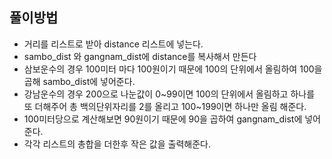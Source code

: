 ## 풀이방법

- 거리를 리스트로 받아 distance 리스트에 넣는다.
- sambo_dist 와 gangnam_dist에 distance를 복사해서 만든다
- 삼보운수의 경우 100미터 마다 100원이기 때문에 100의 단위에서 올림하여 100을 곱해 sambo_dist에 넣어준다.
- 강남운수의 경우 200으로 나눈값이 0~99이면 100의 단위에서 올림하고 하나를 또 더해주어 총 백의단위자리를 2를 올리고 100~199이면 하나만 올림 해준다.
- 100미터당으로 계산해보면 90원이기 때문에 90을 곱하여 gangnam_dist에 넣어준다.
- 각각 리스트의 총합을 더한후 작은 값을 출력해준다.